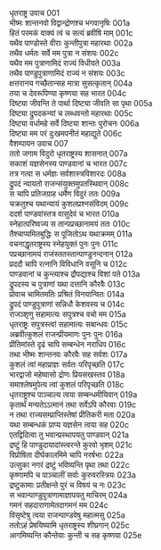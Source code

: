 धृतराष्ट्र उवाच	001  
भीष्मः शान्तनवो विद्वान्द्रोणश्च भगवानृषिः	001a  
हितं परमकं वाक्यं त्वं च सत्यं ब्रवीषि माम्	001c  
यथैव पाण्डोस्ते वीराः कुन्तीपुत्रा महारथाः	002a  
तथैव धर्मतः सर्वे मम पुत्रा न संशयः	002c  
यथैव मम पुत्राणामिदं राज्यं विधीयते	003a  
तथैव पाण्डुपुत्राणामिदं राज्यं न संशयः	003c  
क्षत्तरानय गच्छैतान्सह मात्रा सुसत्कृतान्	004a  
तया च देवरूपिण्या कृष्णया सह भारत	004c  
दिष्ट्या जीवन्ति ते पार्था दिष्ट्या जीवति सा पृथा	005a  
दिष्ट्या द्रुपदकन्यां च लब्धवन्तो महारथाः	005c  
दिष्ट्या वर्धामहे सर्वे दिष्ट्या शान्तः पुरोचनः	006a  
दिष्ट्या मम परं दुःखमपनीतं महाद्युते	006c  
वैशम्पायन उवाच	007  
ततो जगाम विदुरो धृतराष्ट्रस्य शासनात्	007a  
सकाशं यज्ञसेनस्य पाण्डवानां च भारत	007c  
तत्र गत्वा स धर्मज्ञः सर्वशास्त्रविशारदः	008a  
द्रुपदं न्यायतो राजन्संयुक्तमुपतस्थिवान्	008c  
स चापि प्रतिजग्राह धर्मेण विदुरं ततः	009a  
चक्रतुश्च यथान्यायं कुशलप्रश्नसंविदम्	009c  
ददर्श पाण्डवांस्तत्र वासुदेवं च भारत	010a  
स्नेहात्परिष्वज्य स तान्पप्रच्छानामयं ततः	010c  
तैश्चाप्यमितबुद्धिः स पूजितोऽथ यथाक्रमम्	011a  
वचनाद्धृतराष्ट्रस्य स्नेहयुक्तं पुनः पुनः	011c  
पप्रच्छानामयं राजंस्ततस्तान्पाण्डुनन्दनान्	012a  
प्रददौ चापि रत्नानि विविधानि वसूनि च	012c  
पाण्डवानां च कुन्त्याश्च द्रौपद्याश्च विशां पते	013a  
द्रुपदस्य च पुत्राणां यथा दत्तानि कौरवैः	013c  
प्रोवाच चामितमतिः प्रश्रितं विनयान्वितः	014a  
द्रुपदं पाण्डुपुत्राणां सन्निधौ केशवस्य च	014c  
राजञ्शृणु सहामात्यः सपुत्रश्च वचो मम	015a  
धृतराष्ट्रः सपुत्रस्त्वां सहामात्यः सबान्धवः	015c  
अब्रवीत्कुशलं राजन्प्रीयमाणः पुनः पुनः	016a  
प्रीतिमांस्ते दृढं चापि सम्बन्धेन नराधिप	016c  
तथा भीष्मः शान्तनवः कौरवैः सह सर्वशः	017a  
कुशलं त्वां महाप्राज्ञः सर्वतः परिपृच्छति	017c  
भारद्वाजो महेष्वासो द्रोणः प्रियसखस्तव	018a  
समाश्लेषमुपेत्य त्वां कुशलं परिपृच्छति	018c  
धृतराष्ट्रश्च पाञ्चाल्य त्वया सम्बन्धमीयिवान्	019a  
कृतार्थं मन्यतेऽऽत्मानं तथा सर्वेऽपि कौरवाः	019c  
न तथा राज्यसम्प्राप्तिस्तेषां प्रीतिकरी मता	020a  
यथा सम्बन्धकं प्राप्य यज्ञसेन त्वया सह	020c  
एतद्विदित्वा तु भवान्प्रस्थापयतु पाण्डवान्	021a  
द्रष्टुं हि पाण्डुदायादांस्त्वरन्ते कुरवो भृशम्	021c  
विप्रोषिता दीर्घकालमिमे चापि नरर्षभाः	022a  
उत्सुका नगरं द्रष्टुं भविष्यन्ति पृथा तथा	022c  
कृष्णामपि च पाञ्चालीं सर्वाः कुरुवरस्त्रियः	023a  
द्रष्टुकामाः प्रतीक्षन्ते पुरं च विषयं च नः	023c  
स भवान्पाण्डुपुत्राणामाज्ञापयतु माचिरम्	024a  
गमनं सहदाराणामेतदागमनं मम	024c  
विसृष्टेषु त्वया राजन्पाण्डवेषु महात्मसु	025a  
ततोऽहं प्रेषयिष्यामि धृतराष्ट्रस्य शीघ्रगान्	025c  
आगमिष्यन्ति कौन्तेयाः कुन्ती च सह कृष्णया	025e  
